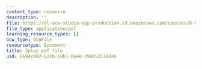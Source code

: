 ```yaml
---
content_type: resource
description: ''
file: https://ol-ocw-studio-app-production.s3.amazonaws.com/courses/8-01sc-classical-mechanics-fall-2016/6694c99262cb59b106e01944531344a5_ykwNGB9kuaA.pdf
file_type: application/pdf
learning_resource_types: []
ocw_type: OCWFile
resourcetype: Document
title: 3play pdf file
uid: 6694c992-62cb-59b1-06e0-1944531344a5
---
```

